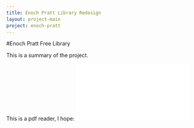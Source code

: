 ```yaml
---
title: Enoch Pratt Library Redesign
layout: project-main
project: enoch-pratt
---
```


#Enoch Pratt Free Library

This is a summary of the project.

This is a pdf reader, I hope:
![pdf file](../../img/ESF_EnochPratt_Documentation.pdf)
